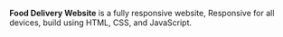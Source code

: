 **Food Delivery Website** is a fully responsive website, Responsive for all devices, build using HTML, CSS, and JavaScript.
